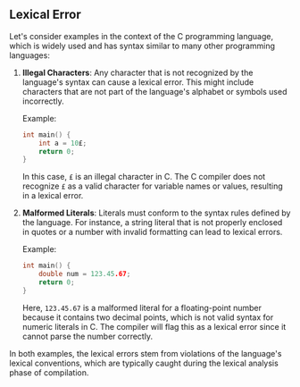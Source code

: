 ## Lexical Error

Let's consider examples in the context of the C programming language, which is widely used and has syntax similar to many other programming languages:

1. **Illegal Characters**: Any character that is not recognized by the language's syntax can cause a lexical error. This might include characters that are not part of the language's alphabet or symbols used incorrectly.

   Example:
   ```c
   int main() {
       int a = 10£;
       return 0;
   }
   ```
   In this case, `£` is an illegal character in C. The C compiler does not recognize `£` as a valid character for variable names or values, resulting in a lexical error.

2. **Malformed Literals**: Literals must conform to the syntax rules defined by the language. For instance, a string literal that is not properly enclosed in quotes or a number with invalid formatting can lead to lexical errors.

   Example:
   ```c
   int main() {
       double num = 123.45.67;
       return 0;
   }
   ```
   Here, `123.45.67` is a malformed literal for a floating-point number because it contains two decimal points, which is not valid syntax for numeric literals in C. The compiler will flag this as a lexical error since it cannot parse the number correctly.

In both examples, the lexical errors stem from violations of the language's lexical conventions, which are typically caught during the lexical analysis phase of compilation.
